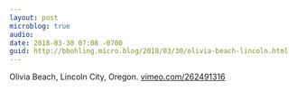 ```yaml
---
layout: post
microblog: true
audio: 
date: 2018-03-30 07:08 -0700
guid: http://bbohling.micro.blog/2018/03/30/olivia-beach-lincoln.html
---
```

Olivia Beach, Lincoln City, Oregon. [vimeo.com/262491316](https://vimeo.com/262491316)
